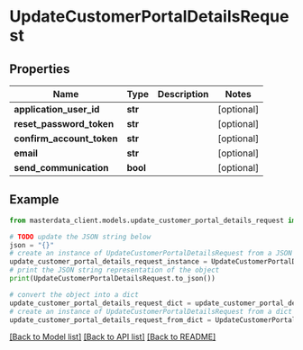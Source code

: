 # UpdateCustomerPortalDetailsRequest


## Properties

Name | Type | Description | Notes
------------ | ------------- | ------------- | -------------
**application_user_id** | **str** |  | [optional] 
**reset_password_token** | **str** |  | [optional] 
**confirm_account_token** | **str** |  | [optional] 
**email** | **str** |  | [optional] 
**send_communication** | **bool** |  | [optional] 

## Example

```python
from masterdata_client.models.update_customer_portal_details_request import UpdateCustomerPortalDetailsRequest

# TODO update the JSON string below
json = "{}"
# create an instance of UpdateCustomerPortalDetailsRequest from a JSON string
update_customer_portal_details_request_instance = UpdateCustomerPortalDetailsRequest.from_json(json)
# print the JSON string representation of the object
print(UpdateCustomerPortalDetailsRequest.to_json())

# convert the object into a dict
update_customer_portal_details_request_dict = update_customer_portal_details_request_instance.to_dict()
# create an instance of UpdateCustomerPortalDetailsRequest from a dict
update_customer_portal_details_request_from_dict = UpdateCustomerPortalDetailsRequest.from_dict(update_customer_portal_details_request_dict)
```
[[Back to Model list]](../README.md#documentation-for-models) [[Back to API list]](../README.md#documentation-for-api-endpoints) [[Back to README]](../README.md)


